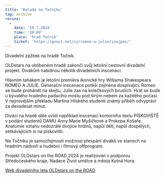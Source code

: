 ```yaml
---
title: 'Balada na Točníku'
tag: archive
reruns:
  -  
    date: '19.7.2024'
    time: '20:00'
    place: 'hrad Točník'
    ticket: 'https://goout.net/cs/romeo-a-julie/szwjpex/'
---
```

Divadelní zážitek na hradě Točník.

OLDstars na oblíbeném hradě zakončí svůj letošní cestovní divadelní projekt. Divákům nabídnou několik divadelních inscenací.

Hlavním tahákem je letošní premiéra ikonické hry Williama Shakespeara ROMEO A JULIE. Generační inscenace potěší zejména dospívající. Romeo se bude prohánět na skejtu, Julie zas na kolečkových bruslích. Hrát se bude u bývalého hradního padacího mostu pod širým nebem za každého počasí. V nejnovějším překladu Martina Hilského studenti známý příběh odvypráví za devadesát minut. 

Diváci na hradě dále uvidí například inscenaci  komorního textu PÍSKOVIŠTĚ v podání studentů DAMU Anny Marie Myšičkové a Prokopa Košaře. Anatomie vztahu nedozrálé dvojice hrdinů, napůl dětí, napůl dospělých, setkávajících si na pískovišti.

Na Točníku je samozřejmostí možnost přespání diváků ve stanech na hradním nádvoří a hudební i filmový offprogram.

Projekt OLDstars on the ROAD 2024 je realizován s podporou Středočeského kraje, Nadace Život umělce a města Kutná Hora.

[Web divadelního léta OLDstars on the ROAD](https://www.oldstarsontheroad.cz/)
